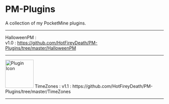 # PM-Plugins
A collection of my PocketMine plugins.  

---
HalloweenPM :  
v1.0 : https://github.com/HotFireyDeath/PM-Plugins/tree/master/HalloweenPM  

---  

<img src="http://fustarbuffet.com/redstonecarrotpe/unnamed.jpg" alt="Plugin Icon" style="width:90px;height:90px">  
TimeZones :  
v1.1 : https://github.com/HotFireyDeath/PM-Plugins/tree/master/TimeZones  

---
